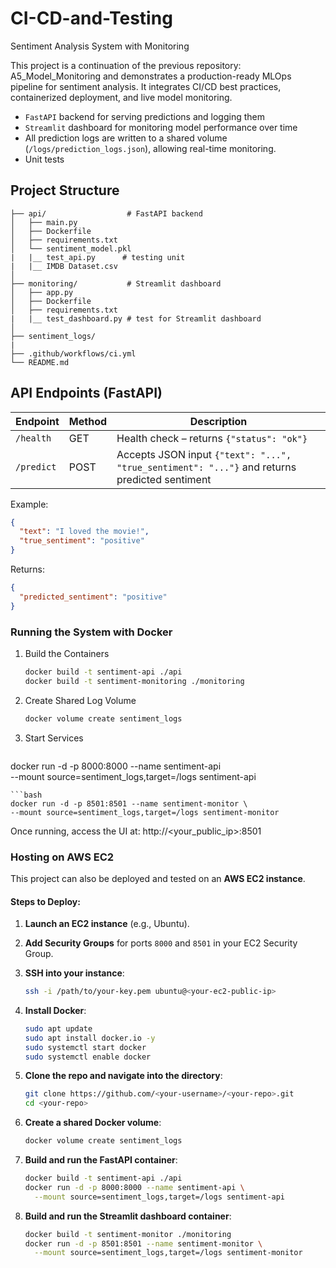 # CI-CD-and-Testing
Sentiment Analysis System with Monitoring

This project is a continuation of the previous repository: A5_Model_Monitoring and demonstrates a production-ready MLOps pipeline for sentiment analysis. It integrates CI/CD best practices, containerized deployment, and live model monitoring.

- `FastAPI` backend for serving predictions and logging them
- `Streamlit` dashboard for monitoring model performance over time
- All prediction logs are written to a shared volume (`/logs/prediction_logs.json`), allowing real-time monitoring.
- Unit tests

## Project Structure

```
├── api/                  # FastAPI backend
│   ├── main.py
│   ├── Dockerfile
│   ├── requirements.txt
│   └── sentiment_model.pkl
|   |__ test_api.py      # testing unit
|   |__ IMDB Dataset.csv
│
├── monitoring/           # Streamlit dashboard
│   ├── app.py
│   ├── Dockerfile
│   ├── requirements.txt
|   |__ test_dashboard.py # test for Streamlit dashboard
│
├── sentiment_logs/          
|
├── .github/workflows/ci.yml           
└── README.md
```

## API Endpoints (FastAPI)

| Endpoint    | Method | Description |
|-------------|--------|-------------|
| `/health`   | GET    | Health check – returns `{"status": "ok"}` |
| `/predict`  | POST   | Accepts JSON input `{"text": "...", "true_sentiment": "..."}` and returns predicted sentiment |

Example:
```json
{
  "text": "I loved the movie!",
  "true_sentiment": "positive"
}
```

Returns:
```json
{
  "predicted_sentiment": "positive"
}
```

### Running the System with Docker

1. Build the Containers

   ```bash
   docker build -t sentiment-api ./api
   docker build -t sentiment-monitoring ./monitoring
   ```
2. Create Shared Log Volume

   ```bash
   docker volume create sentiment_logs
   ```
3. Start Services
   ```bash
  docker run -d -p 8000:8000 --name sentiment-api \
  --mount source=sentiment_logs,target=/logs sentiment-api
  ```
  ```bash
  docker run -d -p 8501:8501 --name sentiment-monitor \
  --mount source=sentiment_logs,target=/logs sentiment-monitor
   ```

Once running, access the UI at: http://<your_public_ip>:8501

### Hosting on AWS EC2 

This project can also be deployed and tested on an **AWS EC2 instance**.

#### Steps to Deploy:

1. **Launch an EC2 instance** (e.g., Ubuntu).
2. **Add Security Groups** for ports `8000` and `8501` in your EC2 Security Group.
3. **SSH into your instance**:
   ```bash
   ssh -i /path/to/your-key.pem ubuntu@<your-ec2-public-ip>
   ```

4. **Install Docker**:
   ```bash
   sudo apt update
   sudo apt install docker.io -y
   sudo systemctl start docker
   sudo systemctl enable docker
   ```

5. **Clone the repo and navigate into the directory**:
   ```bash
   git clone https://github.com/<your-username>/<your-repo>.git
   cd <your-repo>
   ```

6. **Create a shared Docker volume**:
   ```bash
   docker volume create sentiment_logs
   ```

7. **Build and run the FastAPI container**:
   ```bash
   docker build -t sentiment-api ./api
   docker run -d -p 8000:8000 --name sentiment-api \
     --mount source=sentiment_logs,target=/logs sentiment-api
   ```

8. **Build and run the Streamlit dashboard container**:
   ```bash
   docker build -t sentiment-monitor ./monitoring
   docker run -d -p 8501:8501 --name sentiment-monitor \
     --mount source=sentiment_logs,target=/logs sentiment-monitor
